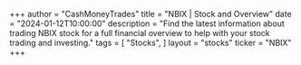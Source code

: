 +++
author = "CashMoneyTrades"
title = "NBIX | Stock and Overview"
date = "2024-01-12T10:00:00"
description = "Find the latest information about trading NBIX stock for a full financial overview to help with your stock trading and investing."
tags = [
"Stocks",
]
layout = "stocks"
ticker = "NBIX"
+++
        


    
        